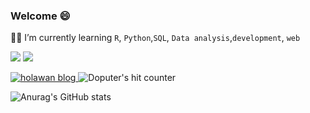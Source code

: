 ### Welcome :smile:

:man_student: I’m currently learning `R`, `Python`,`SQL`, `Data analysis`,`development`, `web`



<a href="https://mail.google.com/mail/?view=cm&amp;fs=1&amp;to=asdf134652@gmail.com" target="_blank"><img src="https://img.shields.io/badge/asdf134652@gmail.com-배경색?style=뱃지모양&logo=Gmail&logoColor=#EA4335"/></a>   <a href="https://www.instagram.com/hola_wan/" target="_blank"><img src="https://img.shields.io/badge/hola_wan-배경색?style=뱃지모양&logo=Instagram&logoColor=#E4405F"/></a>
<a href="https://velog.io/@holawan">

<img src="https://img.shields.io/badge/Blog-181717?style=flat-square&logo=GitHub&logoColor=white" alt="holawan blog" />

</a>

<img src="https://hits.seeyoufarm.com/api/count/incr/badge.svg?url=https%3A%2F%2Fgithub.com%2Fdoputer&count_bg=%2379C83D&title_bg=%23555555&icon=ghostery.svg&icon_color=%23FFFFFF&title=hits&edge_flat=false" alt="Doputer's hit counter" />

</p>






![Anurag's GitHub stats](https://github-readme-stats.vercel.app/api?username=holawan&show_icons=true&theme=radical)




